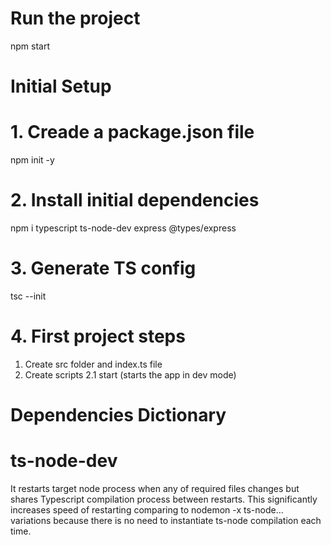 # Run the project
npm start

# Initial Setup
# 1. Creade a package.json file
npm init -y

# 2. Install initial dependencies
npm i typescript ts-node-dev express @types/express

# 3. Generate TS config
tsc --init

# 4. First project steps
1. Create src folder and index.ts file
2. Create scripts
  2.1 start (starts the app in dev mode)

# Dependencies Dictionary
# ts-node-dev
It restarts target node process when any of required files changes but shares Typescript compilation process between restarts. This significantly increases speed of restarting comparing to nodemon -x ts-node... variations because there is no need to instantiate ts-node compilation each time.